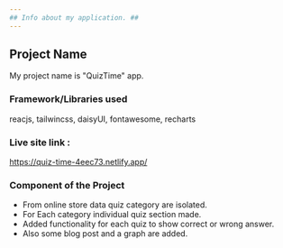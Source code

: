 ```yaml
---
## Info about my application. ##
---
```


## Project Name

My project name is "QuizTime" app.

### Framework/Libraries used

reacjs, tailwincss, daisyUI, fontawesome, recharts

### Live site link :

https://quiz-time-4eec73.netlify.app/

### Component of the Project

- From online store data quiz category are isolated.
- For Each category individual quiz section made.
- Added functionality for each quiz to show correct or wrong answer.
- Also some blog post and a graph are added.
